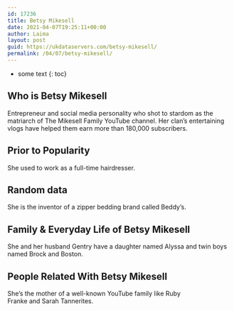 ```yaml
---
id: 17236
title: Betsy Mikesell
date: 2021-04-07T19:25:11+00:00
author: Laima
layout: post
guid: https://ukdataservers.com/betsy-mikesell/
permalink: /04/07/betsy-mikesell/
---
```


* some text
{: toc}


## Who is Betsy Mikesell
                  
                  
                  
Entrepreneur and social media personality who shot to stardom as the matriarch of The Mikesell Family YouTube channel. Her clan&#8217;s entertaining vlogs have helped them earn more than 180,000 subscribers.
                  
              
            
              
            
                
                
                
## Prior to Popularity
                  
                  
                  
She used to work as a full-time hairdresser.
                  
              
            
              
            
                
                
                
## Random data
                  
                  
                  
She is the inventor of a zipper bedding brand called Beddy&#8217;s.
                  
              
            
              
            
                
                
                
## Family & Everyday Life of Betsy Mikesell
                  
                  
                  
She and her husband Gentry have a daughter named Alyssa and twin boys named Brock and Boston.
                  
              
            
              
            
                
                
                
## People Related With Betsy Mikesell
                  
                  
                  
She&#8217;s the mother of a well-known YouTube family like Ruby Franke and Sarah Tannerites.
                  
              
            
              
            
                
              
            
              
              
            
            
              
            
          
          
          